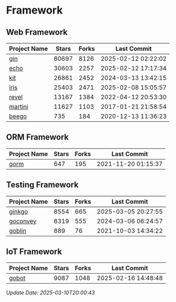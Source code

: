 # Framework

## Web Framework
| Project Name | Stars | Forks | Last Commit |
| ------------ | ----- | ----- | ----------- |
| [gin](https://github.com/gin-gonic/gin) | 80697 | 8126 | 2025-02-12 02:22:02 |
| [echo](https://github.com/labstack/echo) | 30603 | 2257 | 2025-02-12 17:17:34 |
| [kit](https://github.com/go-kit/kit) | 26861 | 2452 | 2024-03-13 13:42:15 |
| [iris](https://github.com/kataras/iris) | 25403 | 2471 | 2025-02-08 15:05:57 |
| [revel](https://github.com/revel/revel) | 13167 | 1384 | 2022-04-12 20:53:30 |
| [martini](https://github.com/go-martini/martini) | 11627 | 1103 | 2017-01-21 21:58:54 |
| [beego](https://github.com/astaxie/beego) | 735 | 184 | 2020-12-13 11:36:23 |

## ORM Framework
| Project Name | Stars | Forks | Last Commit |
| ------------ | ----- | ----- | ----------- |
| [gorm](https://github.com/jinzhu/gorm) | 647 | 195 | 2021-11-20 01:15:37 |

## Testing Framework
| Project Name | Stars | Forks | Last Commit |
| ------------ | ----- | ----- | ----------- |
| [ginkgo](https://github.com/onsi/ginkgo) | 8554 | 665 | 2025-03-05 20:27:55 |
| [goconvey](https://github.com/smartystreets/goconvey) | 8319 | 555 | 2024-03-06 06:24:57 |
| [goblin](https://github.com/franela/goblin) | 889 | 76 | 2021-10-03 14:34:22 |

## IoT Framework
| Project Name | Stars | Forks | Last Commit |
| ------------ | ----- | ----- | ----------- |
| [gobot](https://github.com/hybridgroup/gobot) | 9087 | 1048 | 2025-02-16 14:48:48 |

*Update Date: 2025-03-10T20:00:43*